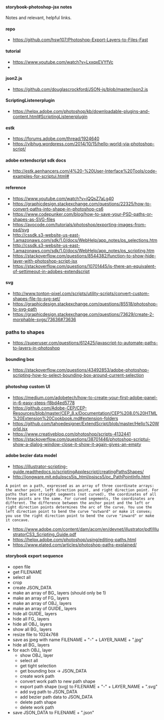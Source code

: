 #### storybook-photoshop-jsx notes
Notes and relevant, helpful links.

#### repo
- https://github.com/hsw107/Photoshop-Export-Layers-to-Files-Fast

#### tutorial
- https://www.youtube.com/watch?v=LxxqxEVYfVc
- 

#### json2.js
- https://github.com/douglascrockford/JSON-js/blob/master/json2.js

#### ScriptingListenerplugin
- https://helpx.adobe.com/photoshop/kb/downloadable-plugins-and-content.html#ScriptingListenerplugin

#### estk
- https://forums.adobe.com/thread/1924640
- https://vibhug.wordpress.com/2014/10/15/hello-world-via-photoshop-script/

#### adobe extendscript sdk docs
- http://estk.aenhancers.com/4%20-%20User-Interface%20Tools/code-examples-for-scriptui.html#

#### reference
- https://www.youtube.com/watch?v=iQQsZ7aLg40
- https://graphicdesign.stackexchange.com/questions/22325/how-to-convert-paths-into-shape-in-photoshop-cs6
- https://www.codepunker.com/blog/how-to-save-your-PSD-paths-or-shapes-as-SVG-files
- https://avocode.com/tutorials/photoshop/exporting-images-from-psd/svg
- http://cssdk.s3-website-us-east-1.amazonaws.com/sdk/1.0/docs/WebHelp/app_notes/ps_selections.htm
- http://cssdk.s3-website-us-east-1.amazonaws.com/sdk/1.0/docs/WebHelp/app_notes/ps_scripting.htm
- https://stackoverflow.com/questions/8544382/function-to-show-hide-layer-with-photoshop-script-jsx
- https://stackoverflow.com/questions/10701445/is-there-an-equivalent-of-settimeout-in-adobes-extendscript

#### svg
- http://www.tonton-pixel.com/scripts/utility-scripts/convert-custom-shapes-file-to-svg-set/
- https://graphicdesign.stackexchange.com/questions/85518/photoshop-to-svg-path
- https://graphicdesign.stackexchange.com/questions/73629/create-2-morphable-svgs/73636#73636

### paths to shapes
- https://superuser.com/questions/612425/javascript-to-automate-paths-to-layers-in-photoshop

#### bounding box
- https://stackoverflow.com/questions/43492853/adobe-photoshop-scripting-how-to-select-bounding-box-around-current-selection

#### photoshop custom UI
- https://medium.com/adobetech/how-to-create-your-first-adobe-panel-in-6-easy-steps-f8bd4ed5778
- https://github.com/Adobe-CEP/CEP-Resources/blob/master/CEP_8.x/Documentation/CEP%208.0%20HTML%20Extension%20Cookbook.md#extension-folders
- https://github.com/tahoedesigner/ExtendScript/blob/master/Hello%20World.jsx
- https://www.creativebloq.com/photoshop/scripts-4132441
- https://stackoverflow.com/questions/38701446/photoshop-scriptui-show-a-dialog-window-close-it-show-it-again-gives-an-empty

#### adobe bezier data model
- https://illustrator-scripting-guide.readthedocs.io/scriptingApplescript/creatingPathsShapes/
- http://jongware.mit.edu/pscs5js_html/psjscs5/pc_PathPointInfo.html

```
A point on a path, expressed as an array of three coordinate arrays: the anchor point, left direction point, and right direction point. For paths that are straight segments (not curved), the coordinates of all three points are the same. For curved segements, the coordinates are different. The difference between the anchor point and the left or right direction points determines the arc of the curve. You use the left direction point to bend the curve "outward" or make it convex; you use the right direction point to bend the curve "inward" or make it concave.
```
- https://www.adobe.com/content/dam/acom/en/devnet/illustrator/pdf/IllustratorCS3_Scripting_Guide.pdf
- https://helpx.adobe.com/photoshop/using/editing-paths.html
- https://www.elated.com/articles/photoshop-paths-explained/


#### storybook export sequence
- open file
- get FILENAME
- select all
- crop
- create JSON_DATA
- make an array of BG_ layers (should only be 1)
- make an array of FG_ layers
- make an array of OBJ_ layers
- make an array of GUIDE_ layers
- hide all GUIDE_ layers
- hide all FG_ layers
- hide all OBJ_ layers
- show all BG_ layers
- resize file to 1024x768
- save as jpeg with name FILENAME + "-" + LAYER_NAME + ".jpg"
- hide all BG_ layers
- for each OBJ_ layer
  - show OBJ_ layer
  - select all
  - get tight selection
  - get bounding box -> JSON_DATA
  - create work path
  - convert work path to new path shape
  - export path shape (svg) to FILENAME + "-" + LAYER_NAME + ".svg"
  - add svg path to JSON_DATA
  - add bezier path data to JSON_DATA
  - delete path shape
  - delete work path
- save JSON_DATA to FILENAME + ".json"
